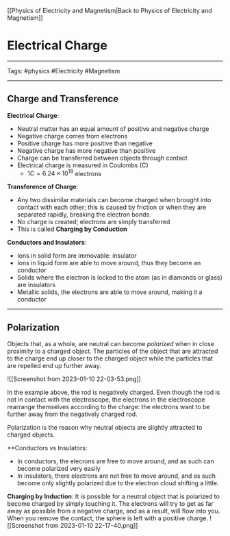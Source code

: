 [[Physics of Electricity and Magnetism|Back to Physics of Electricity and Magnetism]]

# Electrical Charge

---

Tags: #physics #Electricity #Magnetism 

---

## Charge and Transference

**Electrical Charge**:
- Neutral matter has an equal amount of positive and negative charge
- Negative charge comes from electrons
- Positive charge has more positive than negative
- Negative charge has more negative than positive
- Charge can be transferred between objects through contact
- Electrical charge is measured in Coulombs (C)
	- $1 C = 6.24 \times 10^{18}$ electrons

**Transference of Charge**:
- Any two dissimilar materials can become charged when brought into contact with each other; this is caused by friction or when they are separated rapidly, breaking the electron bonds.
- No charge is created; electrons are simply transferred
- This is called **Charging by Conduction**

**Conductors and Insulators**:
- Ions in solid form are immovable: insulator
- Ions in liquid form are able to move around, thus they become an conductor
- Solids where the electron is locked to the atom (as in diamonds or glass) are insulators
- Metallic solids, the electrons are able to move around, making it a conductor

---

## Polarization

Objects that, as a whole, are neutral can become *polarized* when in close proximity to a charged object.
The particles of the object that are attracted to the charge end up closer to the charged object while the particles that are repelled end up further away.

![[Screenshot from 2023-01-10 22-03-53.png]]

In the example above, the rod is negatively charged. Even though the rod is not in contact with the electroscope, the electrons in the electroscope rearrange themselves according to the charge: the electrons want to be further away from the negatively charged rod. 

Polarization is the reason why neutral objects are slightly attracted to charged objects.

**Conductors vs Insulators:
- In conductors, the elecrons are free to move around, and as such can become polarized very easily
- In insulators, there electrons are not free to move around, and as such become only slightly polarized due to the electron cloud shifting a little. 

**Charging by Induction**:
It is possible for a neutral object that is polarized to become charged by simply touching it. The electrons will try to get as far away as possible from a negative charge, and as a result, will flow into you. When you remove the contact, the sphere is left with a positive charge. 
![[Screenshot from 2023-01-10 22-17-40.png]]